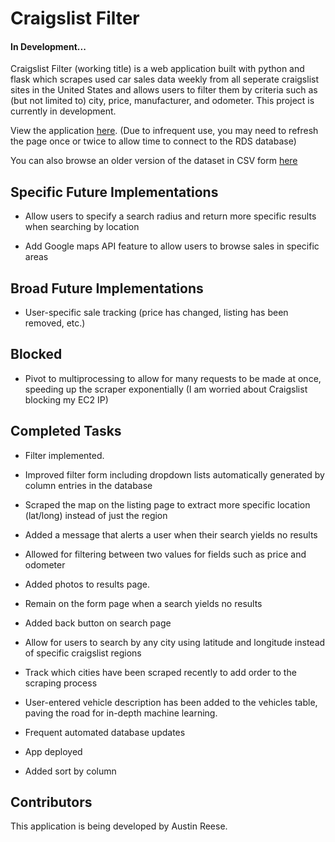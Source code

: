 # Craigslist Filter
#### In Development...

Craigslist Filter (working title) is a web application built with python and flask which scrapes used car sales data weekly from all seperate craigslist sites in the United States and allows users to filter them by criteria such as (but not limited to) city, price, manufacturer, and odometer. This project is currently in development.

View the application [here](https://craigslist-filter.herokuapp.com/). (Due to infrequent use, you may need to refresh the page once or twice to allow time to connect to the RDS database)

You can also browse an older version of the dataset in CSV form [here](https://www.kaggle.com/austinreese/craigslist-carstrucks-data)

## Specific Future Implementations

* Allow users to specify a search radius and return more specific results when searching by location

* Add Google maps API feature to allow users to browse sales in specific areas

## Broad Future Implementations

* User-specific sale tracking (price has changed, listing has been removed, etc.)

## Blocked

* Pivot to multiprocessing to allow for many requests to be made at once, speeding up the scraper exponentially (I am worried about Craigslist blocking my EC2 IP)

## Completed Tasks

* Filter implemented.

* Improved filter form including dropdown lists automatically generated by column entries in the database

* Scraped the map on the listing page to extract more specific location (lat/long) instead of just the region

* Added a message that alerts a user when their search yields no results

* Allowed for filtering between two values for fields such as price and odometer

* Added photos to results page.

* Remain on the form page when a search yields no results

* Added back button on search page

* Allow for users to search by any city using latitude and longitude instead of specific craigslist regions

* Track which cities have been scraped recently to add order to the scraping process

* User-entered vehicle description has been added to the vehicles table, paving the road for in-depth machine learning.

* Frequent automated database updates

* App deployed

* Added sort by column


## Contributors

This application is being developed by Austin Reese.
